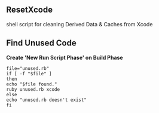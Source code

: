 ## ResetXcode
shell script for cleaning Derived Data &amp; Caches from Xcode


## Find Unused Code

**Create 'New Run Script Phase' on Build Phase**

```shall
file="unused.rb"
if [ -f "$file" ]
then
echo "$file found."
ruby unused.rb xcode
else
echo "unused.rb doesn't exist"
fi
```

